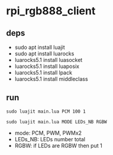 # rpi_rgb888_client

## deps

- sudo apt install luajit
- sudo apt install luarocks
- luarocks5.1 install luasocket
- luarocks5.1 install luaposix
- luarocks5.1 install lpack
- luarocks5.1 install middleclass

## run
```
sudo luajit main.lua PCM 100 1
```


```
sudo luajit main.lua MODE LEDs_NB RGBW
```

- mode: PCM, PWM, PWMx2
- LEDs_NB: LEDs number total
- RGBW: if LEDs are RGBW then put 1

